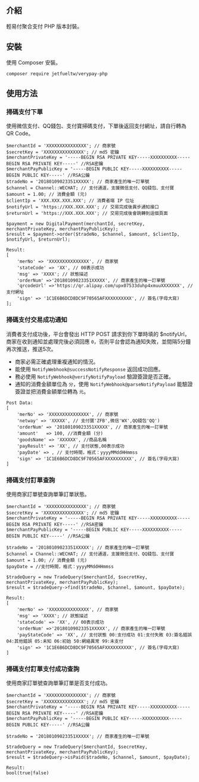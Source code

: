 ## 介紹

輕易付聚合支付 PHP 版本封裝。

## 安裝

使用 Composer 安裝。

```
composer require jetfueltw/verypay-php
```

## 使用方法

### 掃碼支付下單

使用微信支付、QQ錢包、支付寶掃碼支付，下單後返回支付網址，請自行轉為 QR Code。

```
$merchantId = 'XXXXXXXXXXXXXXX'; // 商家號
$secretKey = 'XXXXXXXXXXXXXXX'; // md5 密鑰
$merchantPrivateKey = '-----BEGIN RSA PRIVATE KEY-----XXXXXXXXXX-----BEGIN RSA PRIVATE KEY-----' //RSA密鑰
$merchantPayPublicKey = '-----BEGIN PUBLIC KEY-----XXXXXXXXXX-----BEGIN PUBLIC KEY-----' //RSA公鑰
$tradeNo = '20180109023351XXXXX'; // 商家產生的唯一訂單號
$channel = Channel::WECHAT; // 支付通道，支援微信支付、QQ錢包、支付寶
$amount = 1.00; // 消費金額 (元)
$clientIp = 'XXX.XXX.XXX.XXX'; // 消費者端 IP 位址
$notifyUrl = 'https://XXX.XXX.XXX'; // 交易完成後異步通知接口
$returnUrl = 'https://XXX.XXX.XXX'; // 交易完成後會跳轉到這個頁面
```
```
$payment = new DigitalPayment(merchantId, secretKey, merchantPrivateKey, merchantPayPublicKey);
$result = $payment->order($tradeNo, $channel, $amount, $clientIp, $notifyUrl, $returnUrl);
```
```
Result:
[
    'merNo' => 'XXXXXXXXXXXXXXX', // 商家號
    'stateCode' => 'XX', // 00表示成功
    'msg' => 'XXXX'; // 狀態描述
    'orderNum' =>'20180109023351XXXXX', // 商家產生的唯一訂單號
    'qrcodeUrl' =>'https://qr.alipay.com/upx07533duhp4xmuuXXXXXXX', // 支付網址
    'sign' => '1C1E6B6DCD8DC9F70565AFXXXXXXXXXX', // 簽名(字母大寫)
];
```

### 掃碼支付交易成功通知

消費者支付成功後，平台會發出 HTTP POST 請求到你下單時填的 $notifyUrl，商家在收到通知並處理完後必須回應 `0`，否則平台會認為通知失敗，並間隔5分鐘再次推送，推送5次。

* 商家必需正確處理重複通知的情況。
* 能使用 `NotifyWebhook@successNotifyResponse` 返回成功回應。  
* 務必使用 `NotifyWebhook@verifyNotifyPayload` 驗證簽證是否正確。
* 通知的消費金額單位為 `分`，使用 `NotifyWebhook@parseNotifyPayload` 能驗證簽證並把消費金額單位轉為 `元`。 

```
Post Data:
[
    'merNo' => 'XXXXXXXXXXXXXXX', // 商家號
    'netway' => 'XXXXX', // 支付寶'ZFB',微信'WX',QQ錢包'QQ')
    'orderNum' => '20180109023351XXXXX', // 商家產生的唯一訂單號
    'amount'   => 100, //消費金額 (分)
    'goodsName' => 'XXXXXX', //商品名稱
    'payResult' => 'XX', // 支付狀態,00表示成功
    'payDate' => , // 支付時間，格式：yyyyMMddHHmmss
    'sign' => '1C1E6B6DCD8DC9F70565AFXXXXXXXXXX', // 簽名(字母大寫)
]
```

### 掃碼支付訂單查詢

使用商家訂單號查詢單筆訂單狀態。

```
$merchantId = 'XXXXXXXXXXXXXXX'; // 商家號
$secretKey = 'XXXXXXXXXXXXXXX'; // md5 密鑰
$merchantPrivateKey = '-----BEGIN RSA PRIVATE KEY-----XXXXXXXXXX-----BEGIN RSA PRIVATE KEY-----' //RSA密鑰
$merchantPayPublicKey = '-----BEGIN PUBLIC KEY-----XXXXXXXXXX-----BEGIN PUBLIC KEY-----' //RSA公鑰

$tradeNo = '20180109023351XXXXX'; // 商家產生的唯一訂單號
$channel = Channel::WECHAT; // 支付通道，支援微信支付、QQ錢包、支付寶
$amount = 1.00; // 消費金額 (元)
$payDate = //支付時間，格式：yyyyMMddHHmmss
```
```
$tradeQuery = new TradeQuery($merchantId, $secretKey, merchantPrivateKey, merchantPayPublicKey);
$result = $tradeQuery->find($tradeNo, $channel, $amount, $payDate);
```
```
Result:
[
    'merNo' => 'XXXXXXXXXXXXXXX', // 商家號
    'msg' => 'XXXX'; // 狀態描述
    'stateCode' => 'XX', // 00表示成功
    'orderNum' =>'20180109023351XXXXX', // 商家產生的唯一訂單號
    'payStateCode' => 'XX', // 支付狀態 00:支付成功 01:支付失敗 03:簽名錯誤 04:其他錯誤 05:未知 06:初始 50:網絡異常 99:未支付
    'sign' => '1C1E6B6DCD8DC9F70565AFXXXXXXXXXX', // 簽名(字母大寫)
]
```

### 掃碼支付訂單支付成功查詢

使用商家訂單號查詢單筆訂單是否支付成功。

```
$merchantId = 'XXXXXXXXXXXXXXX'; // 商家號
$secretKey = 'XXXXXXXXXXXXXXX'; // md5 密鑰
$merchantPrivateKey = '-----BEGIN RSA PRIVATE KEY-----XXXXXXXXXX-----BEGIN RSA PRIVATE KEY-----' //RSA密鑰
$merchantPayPublicKey = '-----BEGIN PUBLIC KEY-----XXXXXXXXXX-----BEGIN PUBLIC KEY-----' //RSA公鑰

$tradeNo = '20180109023351XXXXX'; // 商家產生的唯一訂單號
```
```
$tradeQuery = new TradeQuery($merchantId, $secretKey, merchantPrivateKey, merchantPayPublicKey);
$result = $tradeQuery->isPaid($tradeNo, $channel, $amount, $payDate);
```
```
Result:
bool(true|false)
```   